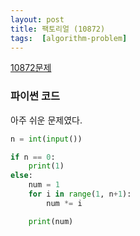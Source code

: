 ```yaml
---
layout: post
title: 팩토리얼 (10872)
tags:  [algorithm-problem]
---
```


[10872문제](https://www.acmicpc.net/problem/10872)

### 파이썬 코드
아주 쉬운 문제였다.

~~~python
n = int(input())

if n == 0:
    print(1)
else:
    num = 1
    for i in range(1, n+1):
        num *= i

    print(num)
~~~
